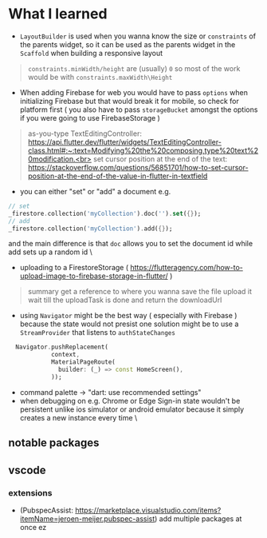 # What I learned
- `LayoutBuilder` is used when you wanna know the size or `constraints` of the parents widget, so it can be used as the parents widget in the `Scaffold` when building a responsive layout
> `constraints.minWidth/height` are (usually) `0` so most of the work would be with `constraints.maxWidth\Height`
- When adding Firebase for web you would have to pass `options` when initializing Firebase but that would break it for mobile, so check for platform first ( you also have to pass `storageBucket` amongst the options if you were going to use FirebaseStorage )
> as-you-type TextEditingController: https://api.flutter.dev/flutter/widgets/TextEditingController-class.html#:~:text=Modifying%20the%20composing,type%20text%20modification.<br>
> set cursor position at the end of the text: https://stackoverflow.com/questions/56851701/how-to-set-cursor-position-at-the-end-of-the-value-in-flutter-in-textfield
- you can either "set" or "add" a document e.g.
```dart
// set
_firestore.collection('myCollection').doc('').set({}); 
// add
_firestore.collection('myCollection').add({}); 

```
and the main difference is that `doc` allows you to set the document id while add sets up a random id \\
- uploading to a FirestoreStorage ( https://flutteragency.com/how-to-upload-image-to-firebase-storage-in-flutter/ )
> summary
> get a reference to where you wanna save the file
> upload it
> wait till the uploadTask is done and return the downloadUrl
- using `Navigator` might be the best way ( especially with Firebase ) because the state would not presist one solution might be to use a `StreamProvider` that listens to `authStateChanges`
```dart
  Navigator.pushReplacement(
            context,
            MaterialPageRoute(
              builder: (_) => const HomeScreen(),
            ));
```
- command palette -> "dart: use recommended settings"
- when debugging on e.g. Chrome or Edge Sign-in state wouldn't be persistent unlike ios simulator or android emulator because it simply creates a new instance every time \\


## notable packages

## vscode
### extensions
- (PubspecAssist: https://marketplace.visualstudio.com/items?itemName=jeroen-meijer.pubspec-assist) add multiple packages at once ez 
 
